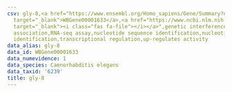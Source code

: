 ```yaml
---
csv: gly-8,<a href="https://www.ensembl.org/Homo_sapiens/Gene/Summary?db=core;g=WBGene00001633"
  target="_blank">WBGene00001633</a>,<a href="https://www.ncbi.nlm.nih.gov/pubmed/27496166"
  target="_blank"><i class="fas fa-file"></i></a>",genetic interference,functional
  association,RNA-seq assay,nucleotide sequence identification,nucleotide sequence
  identification,transcriptional regulation,up-regulates activity
data_alias: gly-8
data_id: WBGene00001633
data_numevidence: 1
data_species: Caenorhabditis elegans
data_taxid: '6239'
title: gly-8
---
```

